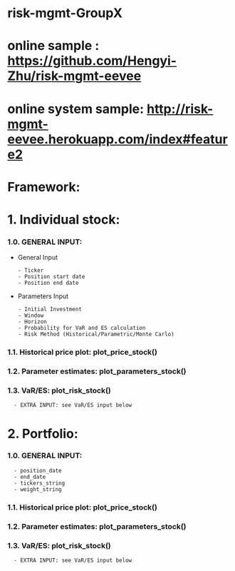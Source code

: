 # risk-mgmt-GroupX
# online sample : https://github.com/Hengyi-Zhu/risk-mgmt-eevee
# online system sample: http://risk-mgmt-eevee.herokuapp.com/index#feature2
# Framework:

# 1. Individual stock:
###   1.0. GENERAL INPUT:
* General Input

      - Ticker
      - Position start date
      - Position end date      
* Parameters Input

      - Initial Investment
      - Window
      - Horizon
      - Probability for VaR and ES calculation
      - Risk Method (Historical/Parametric/Monte Carlo)

      
###   1.1. Historical price plot: plot_price_stock()
###   1.2. Parameter estimates: plot_parameters_stock()
###   1.3. VaR/ES: plot_risk_stock()
      - EXTRA INPUT: see VaR/ES input below
# 2. Portfolio: 
###   1.0. GENERAL INPUT:
      - position_date
      - end_date 
      - tickers_string
      - weight_string
###   1.1. Historical price plot: plot_price_stock()
###   1.2. Parameter estimates: plot_parameters_stock()
###   1.3. VaR/ES: plot_risk_stock()
      - EXTRA INPUT: see VaR/ES input below
